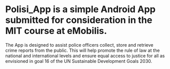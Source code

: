 # Polisi_App is a simple Android App submitted for consideration in the MIT course at eMobilis.
The App is designed to assist police officers collect, store and retrieve crime reports from the public.
This will help promote the rule of law at the national and international levels and ensure equal access to justice for all as envisioned in
goal 16 of the UN Sustainable Development Goals 2030.
